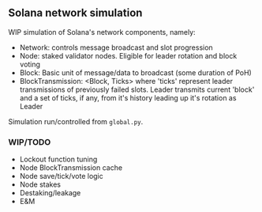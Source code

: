 ## Solana network simulation

WIP simulation of Solana's network components, namely:

- Network: controls message broadcast and slot progression
- Node: staked validator nodes. Eligible for leader rotation and block voting
- Block: Basic unit of message/data to broadcast (some duration of PoH)
- BlockTransmission: <Block, Ticks> where 'ticks' represent leader transmissions of previously failed slots. Leader transmits current 'block' and a set of ticks, if any, from it's history leading up it's rotation as Leader

Simulation run/controlled from `global.py`.

### WIP/TODO
- Lockout function tuning
- Node BlockTransmission cache
- Node save/tick/vote logic
- Node stakes
- Destaking/leakage
- E&M
